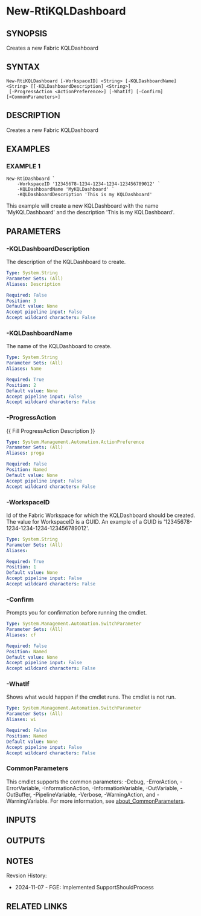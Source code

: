 # New-RtiKQLDashboard

## SYNOPSIS
Creates a new Fabric KQLDashboard

## SYNTAX

```
New-RtiKQLDashboard [-WorkspaceID] <String> [-KQLDashboardName] <String> [[-KQLDashboardDescription] <String>]
 [-ProgressAction <ActionPreference>] [-WhatIf] [-Confirm] [<CommonParameters>]
```

## DESCRIPTION
Creates a new Fabric KQLDashboard

## EXAMPLES

### EXAMPLE 1
```
New-RtiDashboard `
    -WorkspaceID '12345678-1234-1234-1234-123456789012' `
    -KQLDashboardName 'MyKQLDashboard' `
    -KQLDashboardDescription 'This is my KQLDashboard'
```

This example will create a new KQLDashboard with the name 'MyKQLDashboard' and the description 'This is my KQLDashboard'.

## PARAMETERS

### -KQLDashboardDescription
The description of the KQLDashboard to create.

```yaml
Type: System.String
Parameter Sets: (All)
Aliases: Description

Required: False
Position: 3
Default value: None
Accept pipeline input: False
Accept wildcard characters: False
```

### -KQLDashboardName
The name of the KQLDashboard to create.

```yaml
Type: System.String
Parameter Sets: (All)
Aliases: Name

Required: True
Position: 2
Default value: None
Accept pipeline input: False
Accept wildcard characters: False
```

### -ProgressAction
{{ Fill ProgressAction Description }}

```yaml
Type: System.Management.Automation.ActionPreference
Parameter Sets: (All)
Aliases: proga

Required: False
Position: Named
Default value: None
Accept pipeline input: False
Accept wildcard characters: False
```

### -WorkspaceID
Id of the Fabric Workspace for which the KQLDashboard should be created.
The value for WorkspaceID is a GUID. 
An example of a GUID is '12345678-1234-1234-1234-123456789012'.

```yaml
Type: System.String
Parameter Sets: (All)
Aliases:

Required: True
Position: 1
Default value: None
Accept pipeline input: False
Accept wildcard characters: False
```

### -Confirm
Prompts you for confirmation before running the cmdlet.

```yaml
Type: System.Management.Automation.SwitchParameter
Parameter Sets: (All)
Aliases: cf

Required: False
Position: Named
Default value: None
Accept pipeline input: False
Accept wildcard characters: False
```

### -WhatIf
Shows what would happen if the cmdlet runs.
The cmdlet is not run.

```yaml
Type: System.Management.Automation.SwitchParameter
Parameter Sets: (All)
Aliases: wi

Required: False
Position: Named
Default value: None
Accept pipeline input: False
Accept wildcard characters: False
```

### CommonParameters
This cmdlet supports the common parameters: -Debug, -ErrorAction, -ErrorVariable, -InformationAction, -InformationVariable, -OutVariable, -OutBuffer, -PipelineVariable, -Verbose, -WarningAction, and -WarningVariable. For more information, see [about_CommonParameters](http://go.microsoft.com/fwlink/?LinkID=113216).

## INPUTS

## OUTPUTS

## NOTES
Revsion History:

- 2024-11-07 - FGE: Implemented SupportShouldProcess

## RELATED LINKS
